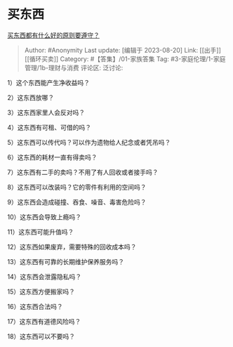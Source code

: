 # 买东西
[买东西都有什么好的原则要遵守？](https://www.zhihu.com/question/22609816/answer/2564091570)

> Author: #Anonymity
> Last update: [编辑于 2023-08-20]
> Link: [[出手]] [[循环买卖]]
> Category: #【答集】/01-家族答集
> Tag: #3-家庭伦理/1-家庭管理/1b-理财与消费
> 评论区:
> 泛讨论:

1）这个东西能产生净收益吗？

2）这东西放哪？

3）这东西家里人会反对吗？

4）这东西有可租、可借的吗？

5）这东西可以传代吗？可以作为遗物给人纪念或者凭吊吗？

6）这东西的耗材一直有得卖吗？

7）这东西有二手的卖吗？不用了有人回收或者接手吗？

8）这东西可以改装吗？它的零件有利用的空间吗？

9）这东西会造成碰撞、吞食、噪音、毒害危险吗？

10）这东西会导致上瘾吗？

11）这东西可能升值吗？

12）这东西如果废弃，需要特殊的回收成本吗？

13）这东西有可靠的长期维护保养服务吗？

14）这东西会泄露隐私吗？

15）这东西方便搬家吗？

16）这东西合法吗？

17）这东西有道德风险吗？

18）这东西可以不要吗？
